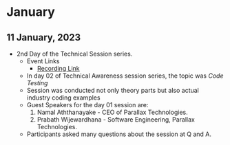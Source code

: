 # January

## 11 January, 2023
- 2nd Day of the Technical Session series.
    - Event Links
         - [Recording Link](https://fb.watch/h_yCaGtrqf/)
    - In day 02 of Technical Awareness session series, the topic was *Code Testing*
    - Session was conducted not only theory parts but also actual industry coding examples
    - Guest Speakers for the day 01 session are:
        01. Namal Aththanayake - CEO of Parallax Technologies.
        02. Prabath Wijewardhana - Software Engineering, Parallax Technologies.
    - Participants asked many questions about the session at Q and A.
